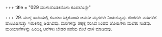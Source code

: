 +++
title = "029 ಮುಳುದೊಡಕಿನೊಳು ಕೂದಲೊನ್ದೇ"

+++
29. ಮುಳ್ಳ ಹಾದಿಯಲ್ಲಿ ಕೂದಲು ಸಿಕ್ಕಿಕೊಂಡು ಚಮರೀ ಮೃಗಗಳು ನಿಂತುಬಿಟ್ಟವು. ಜಿಂಕೆಗಳು ಮರಿಗಳಿಗೆ ಹಾಲೂಡಿಸುತ್ತಾ ಇರುಕಿನಲ್ಲಿ ಅಡಗಿದವು. ಮರಿಗಳನ್ನು ಪಕ್ಕಕ್ಕೆ ಸರಿಸಿದ ಸಿಂಹದ ಜೋಡಿಗಳು ಮಲೆತು ನಿಂತವು. ಮರಿಯಾನೆಗಳನ್ನು ಹಿಂದಿಕ್ಕಿ ಆನೆಗಳು ಬೇಡರ ಪಡೆಯ ಮೆಲೆ ದಾಳಿ ಮಾಡಿದವು.